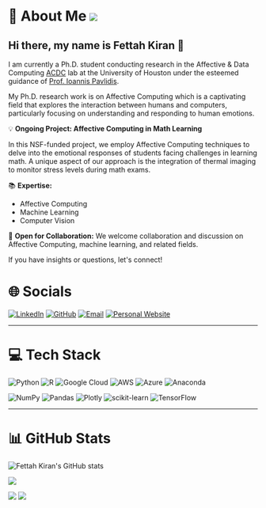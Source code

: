 # 💫 About Me ![](https://komarev.com/ghpvc/?username=ftth05&color=green)

## Hi there, my name is Fettah Kiran 👋

I am currently a Ph.D. student conducting research in the Affective & Data Computing [ACDC](https://cpl.uh.edu/index.php/) lab at the University of Houston under the esteemed guidance of [Prof. Ioannis Pavlidis](https://cpl.uh.edu/images/CVs/IoannisTPavlidisCV.pdf).

My Ph.D. research work is on Affective Computing which is a captivating field that explores the interaction between humans and computers, particularly focusing on understanding and responding to human emotions.
  
💡 **Ongoing Project: Affective Computing in Math Learning**

In this NSF-funded project, we employ Affective Computing techniques to delve into the emotional responses of students facing challenges in learning math. A unique aspect of our approach is the integration of thermal imaging to monitor stress levels during math exams.

📚 **Expertise:**
- Affective Computing
- Machine Learning
- Computer Vision

🤝 **Open for Collaboration:**
We welcome collaboration and discussion on Affective Computing, machine learning, and related fields. 

If you have insights or questions, let's connect!


# 🌐 Socials
[![LinkedIn](https://img.shields.io/badge/LinkedIn-Connect%20with%20Me-informational)](https://www.linkedin.com/in/fettahkiran/)
[![GitHub](https://img.shields.io/badge/GitHub-Follow%20Me-lightgrey)](https://github.com/ftth05)
[![Email](https://img.shields.io/badge/Email-Contact%20Me-red)](mailto:ftth05@gmail.com)
[![Personal Website](https://img.shields.io/badge/Bio-Open-8A2BE2)](https://f-kiran.github.io/)


---
# 💻 Tech Stack
![Python](https://img.shields.io/badge/python-3670A0?style=plastic&logo=python&logoColor=ffdd54) ![R](https://img.shields.io/badge/r-%23276DC3.svg?style=plastic&logo=r&logoColor=white) ![Google Cloud](https://img.shields.io/badge/Google%20Cloud-%234285F4.svg?style=plastic&logo=google-cloud&logoColor=white) ![AWS](https://img.shields.io/badge/AWS-%23FF9900.svg?style=plastic&logo=amazon-aws&logoColor=white) ![Azure](https://img.shields.io/badge/azure-%230072C6.svg?style=plastic&logo=azure-devops&logoColor=white) ![Anaconda](https://img.shields.io/badge/Anaconda-%2344A833.svg?style=plastic&logo=anaconda&logoColor=white) 

![NumPy](https://img.shields.io/badge/numpy-%23013243.svg?style=plastic&logo=numpy&logoColor=white) 
![Pandas](https://img.shields.io/badge/pandas-%23150458.svg?style=plastic&logo=pandas&logoColor=white) 
![Plotly](https://img.shields.io/badge/Plotly-%233F4F75.svg?style=plastic&logo=plotly&logoColor=white)
![scikit-learn](https://img.shields.io/badge/scikit--learn-%23F7931E.svg?style=plastic&logo=scikit-learn&logoColor=white) ![TensorFlow](https://img.shields.io/badge/TensorFlow-%23FF6F00.svg?style=plastic&logo=TensorFlow&logoColor=white)

---
# 📊 GitHub Stats
<!-- # Git Stats-->
![Fettah Kiran's GitHub stats](https://github-readme-stats.vercel.app/api?username=ftth05&count_private=true&show_icons=true&theme=tokyonight&hide_border=true&rank_icon=percentile)

<!-- Most Used Languages -->

[![](https://github-readme-stats.vercel.app/api/top-langs/?username=ftth05&count_private=true&langs_count=9&theme=tokyonight&layout=compact&hide=makefile,jupyter%20notebook&hide_border=true)](https://github.com/anuraghazra/github-readme-stats)

![](http://github-profile-summary-cards.vercel.app/api/cards/most-commit-language?username=ftth05&theme=tokyonight)
![](http://github-profile-summary-cards.vercel.app/api/cards/repos-per-language?username=ftth05&theme=tokyonight)




